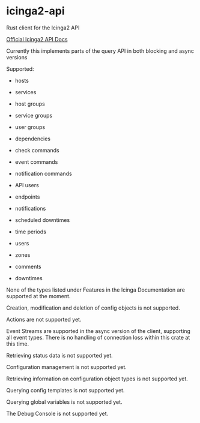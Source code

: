 # icinga2-api

Rust client for the Icinga2 API

[Official Icinga2 API Docs](https://icinga.com/docs/icinga-2/latest/doc/12-icinga2-api/)

Currently this implements parts of the query API in both blocking and async
versions

Supported:

* hosts
* services
* host groups
* service groups
* user groups
* dependencies
* check commands
* event commands
* notification commands
* API users
* endpoints
* notifications
* scheduled downtimes
* time periods
* users
* zones

* comments
* downtimes

None of the types listed under Features in the Icinga Documentation are supported
at the moment.

Creation, modification and deletion of config objects is not supported.

Actions are not supported yet.

Event Streams are supported in the async version of the client, supporting all
event types. There is no handling of connection loss within this crate at this
time.

Retrieving status data is not supported yet.

Configuration management is not supported yet.

Retrieving information on configuration object types is not supported yet.

Querying config templates is not supported yet.

Querying global variables is not supported yet.

The Debug Console is not supported yet.
